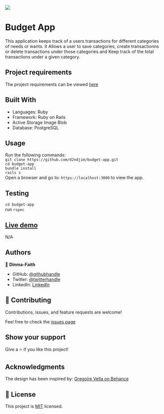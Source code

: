 ![](https://img.shields.io/badge/Microverse-blueviolet)

# Budget App

This application keeps track of a users transactions for different categories of needs or wants. It Allows a user to save categories, create transactionns or delete transactions under those categories and Keep track of the total transactions under a given category.

## Project requirements

The project requirements can be viewed [here](https://github.com/microverseinc/curriculum-rails/blob/main/capstone/rails_capstone.md)

## Built With

- Languages: Ruby
- Framework: Ruby on Rails
- Active Storage Image Blob
- Database: PostgreSQL

## Usage

Run the following commands:</br>
`git clone https://github.com/d2ndjim/budget-app.git`</br>
`cd budget-app`</br>
`bundle install`</br>
`rails s`</br>
Open a browser and go to: `https://localhost:3000` to view the app.

## Testing

`cd budget-app`</br>
run `rspec`

## [Live demo]()

N/A

## Authors

👤 **Dinma-Faith**

- GitHub: [@githubhandle](https://github.com/Dinma-Faith)
- Twitter: [@twitterhandle](https://twitter.com/phayte_p)
- LinkedIn: [LinkedIn](https://linkedin.com/in/chidinma-faith)

## 🤝 Contributing

Contributions, issues, and feature requests are welcome!

Feel free to check the [issues page](https://github.com/d2ndjim/budget-app/issues)

## Show your support

Give a ⭐️ if you like this project!

## Acknowledgments

The design has been inspired by: [Gregoire Vella on Behance](https://www.behance.net/gregoirevella)


## 📝 License

This project is [MIT](./license.md) licensed.
